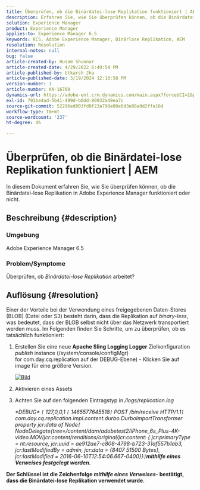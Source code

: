 ```yaml
---
title: Überprüfen, ob die Binärdatei-lose Replikation funktioniert | AEM
description: Erfahren Sie, wie Sie überprüfen können, ob die Binärdatei-lose Replikation in Adobe Experience Manager funktioniert oder nicht.
solution: Experience Manager
product: Experience Manager
applies-to: Experience Manager 6.5
keywords: KCS, Adobe Experience Manager, Binärlose Replikation, AEM
resolution: Resolution
internal-notes: null
bug: false
article-created-by: Husam Shunnar
article-created-date: 4/29/2022 6:49:54 PM
article-published-by: Utkarsh Jha
article-published-date: 3/19/2024 12:18:58 PM
version-number: 3
article-number: KA-16760
dynamics-url: https://adobe-ent.crm.dynamics.com/main.aspx?forceUCI=1&pagetype=entityrecord&etn=knowledgearticle&id=5df78e22-edc7-ec11-a7b6-0022480a1d64
exl-id: 791be4ad-5b41-499d-b0dd-80932a48ea7c
source-git-commit: 52296ed003fd0f23a798e80e0d3e86a0d2ffa16d
workflow-type: tm+mt
source-wordcount: '237'
ht-degree: 4%

---
```


# Überprüfen, ob die Binärdatei-lose Replikation funktioniert | AEM


In diesem Dokument erfahren Sie, wie Sie überprüfen können, ob die Binärdatei-lose Replikation in Adobe Experience Manager funktioniert oder nicht.

## Beschreibung {#description}


### <b>Umgebung</b>

Adobe Experience Manager 6.5



### <b>Problem/Symptome</b>

Überprüfen, ob *Binärdatei-lose Replikation* arbeitet?


## Auflösung {#resolution}


Einer der Vorteile bei der Verwendung eines freigegebenen Daten-Stores (BLOB) (Datei oder S3) besteht darin, dass die Replikation auf *binary-less*, was bedeutet, dass der BLOB selbst nicht über das Netzwerk transportiert werden muss. Im Folgenden finden Sie Schritte, um zu überprüfen, ob es tatsächlich funktioniert:

1. Erstellen Sie eine neue <b>Apache Sling Logging Logger</b> Zielkonfiguration *publish* instance (/system/console/configMgr) for com.day.cq.replication auf der DEBUG-Ebene) - Klicken Sie auf image für eine größere Version.<br>

   [![Bild](https://64.media.tumblr.com/7399cc8fc96a1bb17456e9aff2af2999/tumblr_inline_p9j3kgHl8K1r414c2_500.png)](https://href.li/?http://jayan.kandathil.ca/CQ-OPS/aem62/LoggingLogger-Replication.png)
2. Aktivieren eines Assets


3. Achten Sie auf den folgenden Eintragstyp in */logs/replication.log*

   *\*DEBUG\* `[` 127,0,0,1 `[` 1465577645518`]`  POST /bin/receive HTTP/1.1`]`  com.day.cq.replication.impl.content.durbo.DurboImportTransformer property jcr:data of Node`[` NodeDelegate{tree=/content/dam/adobetest2/iPhone_6s_Plus-4K-video.MOV/jcr:content/renditions/original/jcr:content: { jcr:primaryType = nt:resource, jcr:uuid = ae912ae7-c808-4798-b723-31af557b1ab3, jcr:lastModifiedBy = admin, jcr:data = {8407 51500 Bytes}, jcr:lastModified = 2016-06-10T12:54:06.667-0400}}`]`<b>mithilfe eines Verweises festgelegt werden.*


Der Schlüssel ist die Zeichenfolge *mithilfe eines Verweises*- bestätigt, dass die Binärdatei-lose Replikation verwendet wurde.
